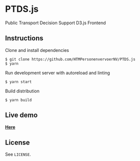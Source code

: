 # PTDS.js
Public Transport Decision Support D3.js Frontend

## Instructions
Clone and install dependencies

    $ git clone https://github.com/HTMPersonenvervoerNV/PTDS.js
    $ yarn

Run development server with autoreload and linting

    $ yarn start

Build distribution

    $ yarn build

## Live demo
[**Here**](https://ptds.htmwiki.nl/)

## License
See `LICENSE`.
